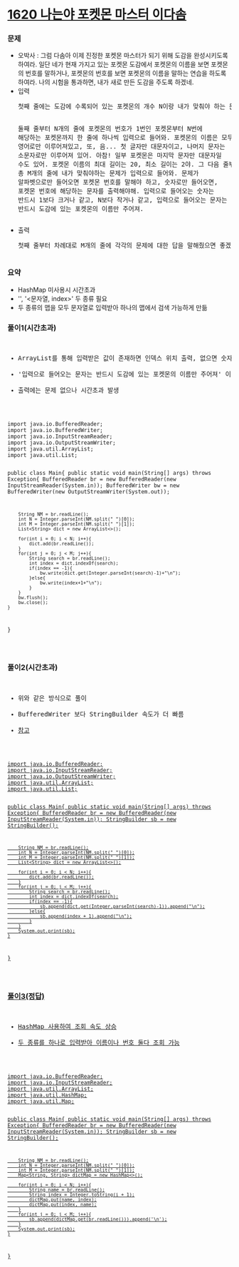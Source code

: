 # [1620 나는야 포켓몬 마스터 이다솜](https://www.acmicpc.net/problem/1620)

<h3>문제</h3>
<ul>
  <li>오박사 : 그럼 다솜아 이제 진정한 포켓몬 마스터가 되기 위해 도감을 완성시키도록 하여라. 일단 네가 현재 가지고 있는 포켓몬 도감에서 포켓몬의 이름을 보면 포켓몬의 번호를 말하거나, 포켓몬의 번호를 보면 포켓몬의 이름을 말하는 연습을 하도록 하여라. 나의 시험을 통과하면, 내가 새로 만든 도감을 주도록 하겠네.</li>
  <li>입력
  <pre>
첫째 줄에는 도감에 수록되어 있는 포켓몬의 개수 N이랑 내가 맞춰야 하는 문제의 개수 M이 주어져. N과 M은 1보다 크거나 같고, 100,000보다 작거나 같은 자연수인데, 자연수가 뭔지는 알지? 모르면 물어봐도 괜찮아. 나는 언제든지 질문에 답해줄 준비가 되어있어.

둘째 줄부터 N개의 줄에 포켓몬의 번호가 1번인 포켓몬부터 N번에 해당하는 포켓몬까지 한 줄에 하나씩 입력으로 들어와. 포켓몬의 이름은 모두 영어로만 이루어져있고, 또, 음... 첫 글자만 대문자이고, 나머지 문자는 소문자로만 이루어져 있어. 아참! 일부 포켓몬은 마지막 문자만 대문자일 수도 있어. 포켓몬 이름의 최대 길이는 20, 최소 길이는 2야. 그 다음 줄부터 총 M개의 줄에 내가 맞춰야하는 문제가 입력으로 들어와. 문제가 알파벳으로만 들어오면 포켓몬 번호를 말해야 하고, 숫자로만 들어오면, 포켓몬 번호에 해당하는 문자를 출력해야해. 입력으로 들어오는 숫자는 반드시 1보다 크거나 같고, N보다 작거나 같고, 입력으로 들어오는 문자는 반드시 도감에 있는 포켓몬의 이름만 주어져.
  </pre>
  </li>
  <li>출력
  <pre>
첫째 줄부터 차례대로 M개의 줄에 각각의 문제에 대한 답을 말해줬으면 좋겠어!!!. 입력으로 숫자가 들어왔다면 그 숫자에 해당하는 포켓몬의 이름을, 문자가 들어왔으면 그 포켓몬의 이름에 해당하는 번호를 출력하면 돼. 그럼 땡큐~
  </pre>
  </li>
</ul>

<h3>요약</h3>
<ul>
<li>HashMap 미사용시 시간초과</li>
<li>'<index, 문자열>', '<문자열, index>' 두 종류 필요</li>
<li>두 종류의 맵을 모두 문자열로 입력받아 하나의 맵에서 검색 가능하게 만듦</li>
</ul>


<h3>풀이1(시간초과)</h3>
<pre>
<ul>
<li>ArrayList를 통해 입력받은 값이 존재하면 인덱스 위치 출력, 없으면 숫자로 인식하고 인덱스 값 출력</li>
<li>'입력으로 들어오는 문자는 반드시 도감에 있는 포켓몬의 이름만 주어져' 이라는 조건 하에 가능</li>
<li>출력에는 문제 없으나 시간초과 발생</li>
</ul>
<code>
import java.io.BufferedReader;
import java.io.BufferedWriter;
import java.io.InputStreamReader;
import java.io.OutputStreamWriter;
import java.util.ArrayList;
import java.util.List;

public class Main{
    public static void main(String[] args) throws Exception{
        BufferedReader br = new BufferedReader(new InputStreamReader(System.in));
        BufferedWriter bw = new BufferedWriter(new OutputStreamWriter(System.out));

        String NM = br.readLine();
        int N = Integer.parseInt(NM.split(" ")[0]);
        int M = Integer.parseInt(NM.split(" ")[1]);
        List<String> dict = new ArrayList<>();

        for(int i = 0; i < N; i++){
            dict.add(br.readLine());
        }
        for(int j = 0; j < M; j++){
            String search = br.readLine();
            int index = dict.indexOf(search);
            if(index == -1){
                bw.write(dict.get(Integer.parseInt(search)-1)+"\n");
            }else{
                bw.write(index+1+"\n");
            }
        }
        bw.flush();
        bw.close();
    }
}

</code>
</pre>

<h3>풀이2(시간초과)</h3>
<pre>
<ul>
<li>위와 같은 방식으로 풀이</li>
<li>BufferedWriter 보다 StringBuilder 속도가 더 빠름</li>
<li><a href='https://chb2005.tistory.com/73'>참고</li>
</ul>
<code>
import java.io.BufferedReader;
import java.io.InputStreamReader;
import java.io.OutputStreamWriter;
import java.util.ArrayList;
import java.util.List;

public class Main{
    public static void main(String[] args) throws Exception{
        BufferedReader br = new BufferedReader(new InputStreamReader(System.in));
        StringBuilder sb = new StringBuilder();

        String NM = br.readLine();
        int N = Integer.parseInt(NM.split(" ")[0]);
        int M = Integer.parseInt(NM.split(" ")[1]);
        List<String> dict = new ArrayList<>();

        for(int i = 0; i < N; i++){
            dict.add(br.readLine());
        }
        for(int j = 0; j < M; j++){
            String search = br.readLine();
            int index = dict.indexOf(search);
            if(index == -1){
                sb.append(dict.get(Integer.parseInt(search)-1)).append("\n");
            }else{
                sb.append(index + 1).append("\n");
            }
        }
        System.out.print(sb);
    }
}

</code>
</pre>

</code>
</pre>

<h3>풀이3(정답)</h3>
<pre>
<ul>
<li>HashMap 사용하여 조회 속도 상승</li>
<li>두 종류를 하나로 입력받아 이름이나 번호 둘다 조회 가능</li>
</ul>
<code>
import java.io.BufferedReader;
import java.io.InputStreamReader;
import java.util.ArrayList;
import java.util.HashMap;
import java.util.Map;

public class Main{
    public static void main(String[] args) throws Exception{
        BufferedReader br = new BufferedReader(new InputStreamReader(System.in));
        StringBuilder sb = new StringBuilder();

        String NM = br.readLine();
        int N = Integer.parseInt(NM.split(" ")[0]);
        int M = Integer.parseInt(NM.split(" ")[1]);
        Map<String, String> dictMap = new HashMap<>();

        for(int i = 0; i < N; i++){
            String name = br.readLine();
            String index = Integer.toString(i + 1);
            dictMap.put(name, index);
            dictMap.put(index, name);
        }
        for(int j = 0; j < M; j++){
            sb.append(dictMap.get(br.readLine())).append('\n');
        }
        System.out.print(sb);
    }
}

</code>
</pre>
